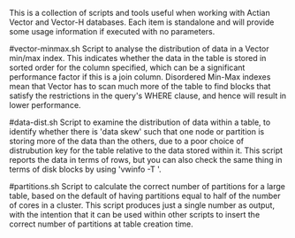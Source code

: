 This is a collection of scripts and tools useful when working with Actian Vector and Vector-H databases.
Each item is standalone and will provide some usage information if executed with no parameters.

#vector-minmax.sh
Script to analyse the distribution of data in a Vector min/max index. This indicates whether the data in the table is stored in sorted order for the column specified, which can be a significant performance factor if this is a join column. Disordered Min-Max indexes mean that Vector has to scan much more of the table to find blocks that satisfy the restrictions in the query's WHERE clause, and hence will result in lower performance.

#data-dist.sh
Script to examine the distribution of data within a table, to identify whether there is 'data skew' such that one
node or partition is storing more of the data than the others, due to a poor choice of distrubution key for the table relative to the data stored within it. This script reports the data in terms of rows, but you can also check the same thing in terms of disk blocks by using 'vwinfo -T <database-name>'.

#partitions.sh 
Script to calculate the correct number of partitions for a large table, based on the default of having partitions equal to half of the number of cores in a cluster. This script produces just a single number as output, with the intention that it can be used within other scripts to insert the correct number of partitions at table creation time.